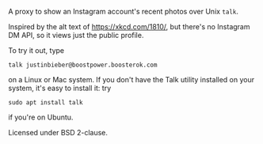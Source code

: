 A proxy to show an Instagram account's recent photos over Unix `talk`.

Inspired by the alt text of https://xkcd.com/1810/, but there's no Instagram DM API, so it views just the public profile.

To try it out, type

`talk justinbieber@boostpower.boosterok.com`

on a Linux or Mac system. If you don't have the Talk utility installed on your system, it's easy to install it: try

`sudo apt install talk`

if you're on Ubuntu.

Licensed under BSD 2-clause.
